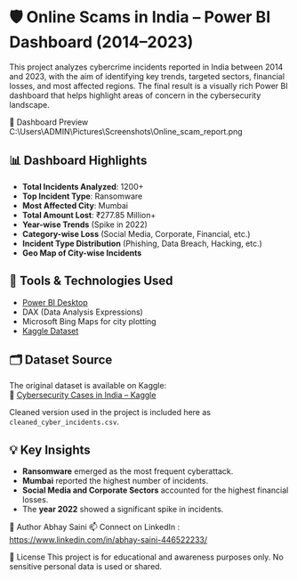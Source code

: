 # 🛡️ Online Scams in India – Power BI Dashboard (2014–2023)

This project analyzes cybercrime incidents reported in India between 2014 and 2023, with the aim of identifying key trends, targeted sectors, financial losses, and most affected regions. The final result is a visually rich Power BI dashboard that helps highlight areas of concern in the cybersecurity landscape.

📸 Dashboard Preview
C:\\Users\\ADMIN\\Pictures\\Screenshots\\Online_scam_report.png

## 📊 Dashboard Highlights

- **Total Incidents Analyzed**: 1200+
- **Top Incident Type**: Ransomware
- **Most Affected City**: Mumbai
- **Total Amount Lost**: ₹277.85 Million+
- **Year-wise Trends** (Spike in 2022)
- **Category-wise Loss** (Social Media, Corporate, Financial, etc.)
- **Incident Type Distribution** (Phishing, Data Breach, Hacking, etc.)
- **Geo Map of City-wise Incidents**

## 🧰 Tools & Technologies Used

- [Power BI Desktop](https://powerbi.microsoft.com/)
- DAX (Data Analysis Expressions)
- Microsoft Bing Maps for city plotting
- [Kaggle Dataset](https://www.kaggle.com/datasets/saisimha203/cybersecurity-cases-india)


## 🗂️ Dataset Source

The original dataset is available on Kaggle:  
🔗 [Cybersecurity Cases in India – Kaggle](https://www.kaggle.com/datasets/saisimha203/cybersecurity-cases-india)

Cleaned version used in the project is included here as `cleaned_cyber_incidents.csv`.

## 💡 Key Insights

- **Ransomware** emerged as the most frequent cyberattack.
- **Mumbai** reported the highest number of incidents.
- **Social Media and Corporate Sectors** accounted for the highest financial losses.
- The **year 2022** showed a significant spike in incidents.

📢 Author
Abhay Saini
📫 Connect on LinkedIn : https://www.linkedin.com/in/abhay-saini-446522233/

📌 License
This project is for educational and awareness purposes only. No sensitive personal data is used or shared.



